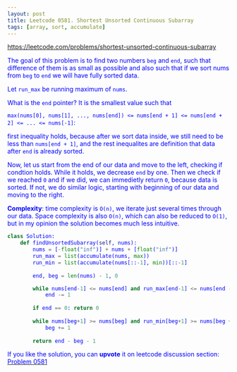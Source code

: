 ```yaml
---
layout: post
title: Leetcode 0581. Shortest Unsorted Continuous Subarray
tags: [array, sort, accumulate]
---
```


<a href="https://leetcode.com/problems/shortest-unsorted-continuous-subarray"> <font color = blue>https://leetcode.com/problems/shortest-unsorted-continuous-subarray

The goal of this problem is to find two numbers `beg` and `end`, such that difference of them is as small as possible and also such that if we sort nums from `beg` to `end` we will have fully sorted data.
 
 Let `run_max` be running maximum of `nums`.

 What is the `end` pointer? It is the smallest value such that
 
 `max(nums[0], nums[1], ..., nums[end]) <= nums[end + 1] <= nums[end + 2] <= ... <= nums[-1]`:
 
 first inequality holds, because after we sort data inside, we still need to be less than `nums[end + 1]`, and the rest inequalites are definition that data after `end` is already sorted.
 
 Now, let us start from the end of our data and move to the left, checking if condtion holds. While it holds, we decrease `end` by one. Then we check if we reached `0` and if we did, we can immedietly return `0`, because data is sorted. If not, we do similar logic, starting with beginning of our data and moving to the right.
 
 **Complexity**: time complexity is `O(n)`, we iterate just several times through our data. Space complexity is also `O(n)`, which can also be reduced to `O(1)`, but in my opinion the solution becomes much less intuitive.
 
```python
class Solution:
    def findUnsortedSubarray(self, nums):
        nums = [-float("inf")] + nums + [float("inf")]
        run_max = list(accumulate(nums, max))
        run_min = list(accumulate(nums[::-1], min))[::-1]
        
        end, beg = len(nums) - 1, 0

        while nums[end-1] <= nums[end] and run_max[end-1] <= nums[end - 1]:
            end -= 1
            
        if end == 0: return 0
            
        while nums[beg+1] >= nums[beg] and run_min[beg+1] >= nums[beg + 1]:
            beg += 1
            
        return end - beg - 1
```

If you like the solution, you can **upvote** it on leetcode discussion section:<a href="https://leetcode.com/problems/shortest-unsorted-continuous-subarray/discuss/1082092/python-short-o(n)-solution-explained"> <font color = blue>Problem 0581
